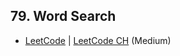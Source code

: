 ## 79. Word Search

-  [LeetCode](https://leetcode.com/problems/word-search/) | [LeetCode CH](https://leetcode.cn/problems/word-search/) (Medium)
